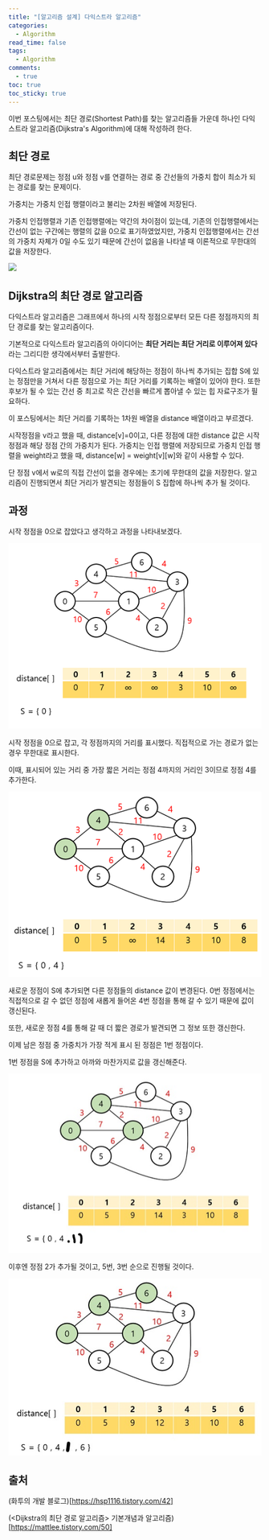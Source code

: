 ```yaml
---
title: "[알고리즘 설계] 다익스트라 알고리즘"
categories:
  - Algorithm
read_time: false
tags:
  - Algorithm
comments:
  - true
toc: true
toc_sticky: true
---
```

이번 포스팅에서는 최단 경로(Shortest Path)를 찾는 알고리즘들 가운데 하나인 다익스트라 알고리즘(Dijkstra's Algorithm)에 대해 작성하려 한다.

## 최단 경로
최단 경로문제는 정점 u와 정점 v를 연결하는 경로 중 간선들의 가중치 합이 최소가 되는 경로를 찾는 문제이다.

가중치는 가중치 인접 행렬이라고 불리는 2차원 배열에 저장된다.

가중치 인접행렬과 기존 인접행렬에는 약간의 차이점이 있는데, 기존의 인접행렬에서는 간선이 없는 구간에는 행렬의 값을 0으로 표기하였었지만, 가중치 인접행렬에서는 간선의 가중치 자체가 0일 수도 있기 때문에 간선이 없음을 나타낼 때 이론적으로 무한대의 값을 저장한다. 

![](/assets/img/Algorithm/20200214_adjarr.png)

## Dijkstra의 최단 경로 알고리즘
다익스트라 알고리즘은 그래프에서 하나의 시작 정점으로부터 모든 다른 정점까지의 최단 경로를 찾는 알고리즘이다.

기본적으로 다익스트라 알고리즘의 아이디어는 __최단 거리는 최단 거리로 이루어져 있다__ 라는 그리디한 생각에서부터 출발한다.

다익스트라 알고리즘에서는 최단 거리에 해당하는 정점이 하나씩 추가되는 집합 S에 있는 정점만을 거쳐서 다른 정점으로 가는 최단 거리를 기록하는 배열이 있어야 한다. 또한 후보가 될 수 있는 간선 중 최고로 작은 간선을 빠르게 뽑아낼 수 있는 힙 자료구조가 필요하다.

이 포스팅에서는 최단 거리를 기록하는 1차원 배열을 distance 배열이라고 부르겠다.

시작정점을 v라고 했을 때, distance[v]=0이고, 다른 정점에 대한 distance 값은 시작 정점과 해당 정점 간의 가중치가 된다. 가중치는 인접 행렬에 저장되므로 가중치 인접 행렬을 weight라고 했을 때, distance[w] = weight[v][w]와 같이 사용할 수 있다.

단 정점 v에서 w로의 직접 간선이 없을 경우에는 초기에 무한대의 값을 저장한다. 알고리즘이 진행되면서 최단 거리가 발견되는 정점들이 S 집합에 하나씩 추가 될 것이다.

## 과정

시작 정점을 0으로 잡았다고 생각하고 과정을 나타내보겠다.

![](/assets/img/Algorithm/20200214_origin.png)

시작 정점을 0으로 잡고, 각 정점까지의 거리를 표시했다. 직접적으로 가는 경로가 없는 경우 무한대로 표시한다.

이때, 표시되어 있는 거리 중 가장 짧은 거리는 정점 4까지의 거리인 3이므로 정점 4를 추가한다.

![](/assets/img/Algorithm/20200214_lev1.png)

새로운 정점이 S에 추가되면 다른 정점들의 distance 값이 변경된다. 0번 정점에서는 직접적으로 갈 수 없던 정점에 새롭게 들어온 4번 정점을 통해 갈 수 있기 때문에 값이 갱신된다. 

또한, 새로운 정점 4를 통해 갈 때 더 짧은 경로가 발견되면 그 정보 또한 갱신한다.

이제 남은 정점 중 가중치가 가장 적게 표시 된 정점은 1번 정점이다.

1번 정점을 S에 추가하고 아까와 마찬가지로 값을 갱신해준다.

![](/assets/img/Algorithm/20200214_lev2.png)

이후엔 정점 2가 추가될 것이고, 5번, 3번 순으로 진행될 것이다.

![](/assets/img/Algorithm/20200214_lev3.jpg)

## 출처
(화투의 개발 블로그)[https://hsp1116.tistory.com/42]

(<Dijkstra의 최단 경로 알고리즘> 기본개념과 알고리즘)[https://mattlee.tistory.com/50]
